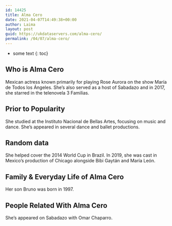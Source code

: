 ```yaml
---
id: 14425
title: Alma Cero
date: 2021-04-07T14:49:38+00:00
author: Laima
layout: post
guid: https://ukdataservers.com/alma-cero/
permalink: /04/07/alma-cero/
---
```


* some text
{: toc}


## Who is Alma Cero
                  
                  
                  
Mexican actress known primarily for playing Rose Aurora on the show María de Todos los Ángeles. She&#8217;s also served as a host of Sabadazo and in 2017, she starred in the telenovela 3 Familias. 
                  
              
            
              
            
                
                
                
## Prior to Popularity
                  
                  
                  
She studied at the Instituto Nacional de Bellas Artes, focusing on music and dance. She&#8217;s appeared in several dance and ballet productions.
                  
              
            
              
            
                
                
                
## Random data
                  
                  
                  
She helped cover the 2014 World Cup in Brazil. In 2019, she was cast in Mexico&#8217;s production of Chicago alongside Bibi Gaytán and María León. 
                  
              
            
              
            
                
                
                
## Family & Everyday Life of Alma Cero
                  
                  
                  
Her son Bruno was born in 1997.
                  
              
            
              
            
                
                
                
## People Related With Alma Cero
                  
                  
                  
She&#8217;s appeared on Sabadazo with Omar Chaparro.
                  
              
            
              
            
                
              
            
              
              
            
            
              
            
          
          
          